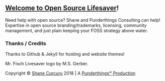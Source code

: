 ## [Welcome to Open Source Lifesaver](http://opensourcelifesaver.com/)!

Need help with open source?  Shane and Punderthings Consulting can help!  Expertise in open source branding/trademarks, licensing, community management, and just plain keeping your FOSS strategy above water. 

### Thanks / Credits

Thanks to Github & Jekyll for hosting and website themes!

Mr. Fisch Livesaver logo by M.S. Gerber.

Copyright © [Shane Curcuru](http://shanecurcuru.org/) 2018 | A [Punderthings℠ Production](http://punderthings.com/) 
